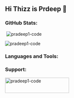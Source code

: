 ## Hi Thizz is Prdeep 👋

<!--
**pradeep1-code/pradeep1-code** is a ✨ _special_ ✨ repository because its `README.md` (this file) appears on your GitHub profile.

Here are some ideas to get you started:

- 🔭 I’m currently working on ...
- 🌱 I’m currently learning ...
- 👯 I’m looking to collaborate on ...
- 🤔 I’m looking for help with ...
- 💬 Ask me about ...
- 📫 How to reach me: ...
- 😄 Pronouns: ...
- ⚡ Fun fact: ...
-->
<h3 align="left">GitHub Stats:</h3>

<p>&nbsp;<img align="center" src="https://github-readme-stats.vercel.app/api?username=pradeep1-code&show_icons=true&locale=en" alt="pradeep1-code" /></p>

<p><img align="center" src="https://github-readme-streak-stats.herokuapp.com/?user=pradeep1-code&" alt="pradeep1-code" /></p>

<h3 align="left">Languages and Tools:</h3>

<h3 align="left">Support:</h3>
<p><a href="https://www.buymeacoffee.com/pradeep1-code"> <img align="left" src="https://cdn.buymeacoffee.com/buttons/v2/default-yellow.png" height="50" width="210" alt="pradeep1-code" /></a></p><br><br>
